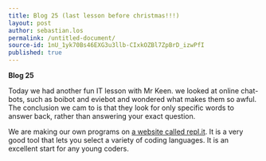 ```yaml
---
title: Blog 25 (last lesson before christmas!!!)
layout: post
author: sebastian.los
permalink: /untitled-document/
source-id: 1nU_1yk70Bs46EXG3u3llb-CIxkOZBl7ZpBrD_izwPfI
published: true
---
```

**Blog 25**

Today we had another fun IT lesson with Mr Keen. we looked at online chat-bots, such as boibot and eviebot and wondered what makes them so awful. The conclusion we cam to is that they look for only specific words to answer back, rather than answering your exact question. 

We are making our own programs on [a website called repl.it](https://repl.it/). It is a very good tool that lets you select a variety of coding languages. It is an excellent start for any young coders.

